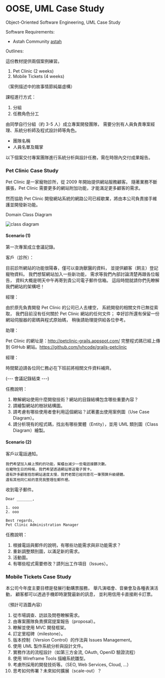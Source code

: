 OOSE, UML Case Study
====================

Object-Oriented Software Engineering, UML Case Study

Software Requirements:

* Astah Community [astah]

Outlines:

這份教材提供兩個案例練習。

1. Pet Clinic (2 weeks)
2. Mobile Tickets (4 weeks)

（案例描述中的故事情節純屬虛構）

課程進行方式：

1. 分組
2. 任務角色分工

由同學自行分組（約 3-5 人）成立專案開發團隊，
需要分別有人員負責專案經理、系統分析師及程式設計師等角色。

* 團隊名稱
* 人員名單及職掌

以下個案交付專案團隊進行系統分析與設計任務，需在時限內交付成果報告。

### Pet Clinic Case Study ###

Pet Clinic 是一家寵物診所，從 2009 年開始提供網站服務顧客。
隨著業務不斷擴張，Pet Clinic 需要更多的網站附加功能，才能滿足更多顧客的需求。

然而協助 Pet Clinic 開發網站系統的網路公司已經歇業，將由本公司負責接手維護並開發新功能。

Domain Class Diagram

![class diagram](http://yuml.me/c70824c1)


#### Scenario (1) ####

第一次專案成立會議記錄。

客戶（診所）：

目前診所網站的功能很陽春，僅可以查詢獸醫的資料，
並提供顧客（飼主）登記寵物資料。
我們想幫網站加入一些新功能，
需求等我們內部討論清楚再跟各位報告，
資料大概是明天中午再寄到貴公司電子郵件信箱。
這段時間就請你們先瞭解我們網站的架構吧！

經理：

由於原先負責開發 Pet Clinic 的公司已人去樓空，
系統開發的相關文件已無從索取，
我們目前沒有任何關於 Pet Clinic 網站的任何文件；
幸好診所還有保留一份網站伺服器的密碼與程式原始碼，
稍後請助理提供給各位參考。

助理：

Pet Clinic 的網址是：http://petclinic-grails.appspot.com/
完整程式碼已經上傳到 GitHub 網站。https://github.com/lyhcode/grails-petclinic

經理：

時間緊迫請各位同仁務必在下班前將相關文件資料補齊。

(--- 會議記錄結束 ---)

任務說明：

1. 瞭解網站使用什麼開發技術？網站的目錄結構包含哪些重要內容？
2. 請繪製網站的樹狀結構圖。
3. 請考慮有哪些使用者會利用這個網站？試著畫出使用案例圖（Use Case Diagram）。
4. 請分析現有的程式碼，找出有哪些實體（Entity），並用 UML 類別圖（Class Diagram）繪製。

#### Scenario (2) ####

客戶以電話通知。

    我們希望加入線上預約的功能，幫櫃台減少一些電話接聽次數。
    在寵物生日的時候，我們希望透過網站寄送電子賀卡。
    還有許多顧客抱怨網站速度太慢，我們老闆已經同意花一筆預算升級硬體。
    還有其他同仁給的意見我整理在郵件裡。

收到電子郵件。

    Dear _______,

    1. ooo
    2. ooo

    Best regards,
    Pet Clinic Administration Manager

任務說明：

1. 根據電話與郵件的說明，有哪些功能需求與非功能需求？
2. 重新調整類別圖，以滿足新的需求。
3. 活動圖。
4. 有哪些程式需要修改？請列出工作項目（Issues）。


### Mobile Tickets Case Study ###

本公司今年度主要目標是發展行動購票服務，
舉凡演唱會、音樂會及各種表演活動，
顧客都可以透過手機即時瀏覽最新的訊息，
並利用信用卡直接刷卡訂票。

（預計可涵蓋內容）

1. 從市場調查、訪談及問卷瞭解需求。
2. 由專案團隊負責撰寫提案報告（proposal）。
3. 瞭解並使用 MVC 開發框架。
4. 訂定里程碑（milestone）。
5. 版本控制（Version Control）的作法與 Issues Management。
6. 使用 UML 製作系統分析與設計文件。
7. 實務作法的流程設計（如第三方金流, OAuth, OpenID 驗證流程）
8. 使用 Wireframe Tools 描繪系統雛型。
9. 考慮所採用的開發技術等。（SEO, Web Services, Cloud, ...）
10. 思考如何佈署？未來如何擴展（scale-out）？

[astah]: http://astah.net/ "Astah"
